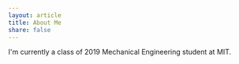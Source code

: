 ```yaml
---
layout: article
title: About Me
share: false
---
```


I'm currently a class of 2019 Mechanical Engineering student at MIT.